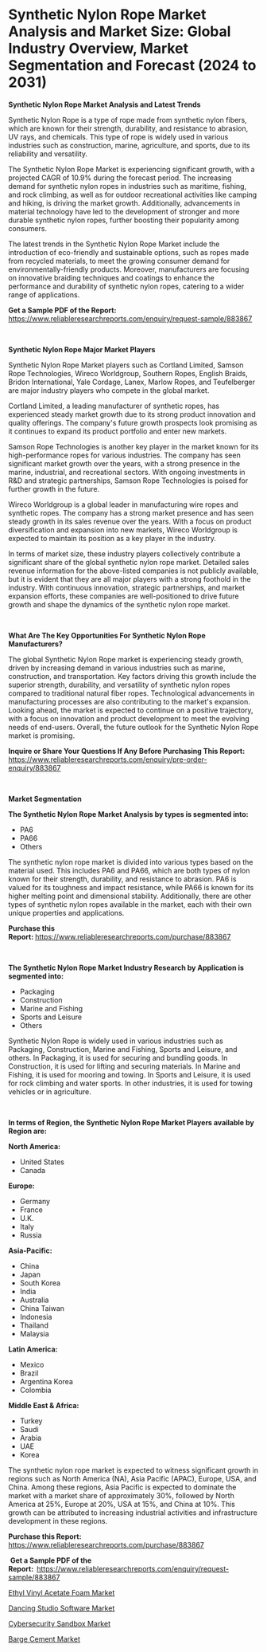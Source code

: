 <p><h1>Synthetic Nylon Rope Market Analysis and Market Size: Global Industry Overview, Market Segmentation and Forecast (2024 to 2031)</h1></p><p><strong>Synthetic Nylon Rope Market Analysis and Latest Trends</strong></p>
<p><p>Synthetic Nylon Rope is a type of rope made from synthetic nylon fibers, which are known for their strength, durability, and resistance to abrasion, UV rays, and chemicals. This type of rope is widely used in various industries such as construction, marine, agriculture, and sports, due to its reliability and versatility.</p><p>The Synthetic Nylon Rope Market is experiencing significant growth, with a projected CAGR of 10.9% during the forecast period. The increasing demand for synthetic nylon ropes in industries such as maritime, fishing, and rock climbing, as well as for outdoor recreational activities like camping and hiking, is driving the market growth. Additionally, advancements in material technology have led to the development of stronger and more durable synthetic nylon ropes, further boosting their popularity among consumers.</p><p>The latest trends in the Synthetic Nylon Rope Market include the introduction of eco-friendly and sustainable options, such as ropes made from recycled materials, to meet the growing consumer demand for environmentally-friendly products. Moreover, manufacturers are focusing on innovative braiding techniques and coatings to enhance the performance and durability of synthetic nylon ropes, catering to a wider range of applications.</p></p>
<p><strong>Get a Sample PDF of the Report:&nbsp;</strong> <a href="https://www.reliableresearchreports.com/enquiry/request-sample/883867">https://www.reliableresearchreports.com/enquiry/request-sample/883867</a></p>
<p>&nbsp;</p>
<p><strong>Synthetic Nylon Rope Major Market Players</strong></p>
<p><p>Synthetic Nylon Rope Market players such as Cortland Limited, Samson Rope Technologies, Wireco Worldgroup, Southern Ropes, English Braids, Bridon International, Yale Cordage, Lanex, Marlow Ropes, and Teufelberger are major industry players who compete in the global market.</p><p>Cortland Limited, a leading manufacturer of synthetic ropes, has experienced steady market growth due to its strong product innovation and quality offerings. The company's future growth prospects look promising as it continues to expand its product portfolio and enter new markets.</p><p>Samson Rope Technologies is another key player in the market known for its high-performance ropes for various industries. The company has seen significant market growth over the years, with a strong presence in the marine, industrial, and recreational sectors. With ongoing investments in R&D and strategic partnerships, Samson Rope Technologies is poised for further growth in the future.</p><p>Wireco Worldgroup is a global leader in manufacturing wire ropes and synthetic ropes. The company has a strong market presence and has seen steady growth in its sales revenue over the years. With a focus on product diversification and expansion into new markets, Wireco Worldgroup is expected to maintain its position as a key player in the industry.</p><p>In terms of market size, these industry players collectively contribute a significant share of the global synthetic nylon rope market. Detailed sales revenue information for the above-listed companies is not publicly available, but it is evident that they are all major players with a strong foothold in the industry. With continuous innovation, strategic partnerships, and market expansion efforts, these companies are well-positioned to drive future growth and shape the dynamics of the synthetic nylon rope market.</p></p>
<p>&nbsp;</p>
<p><strong>What Are The Key Opportunities For Synthetic Nylon Rope Manufacturers?</strong></p>
<p><p>The global Synthetic Nylon Rope market is experiencing steady growth, driven by increasing demand in various industries such as marine, construction, and transportation. Key factors driving this growth include the superior strength, durability, and versatility of synthetic nylon ropes compared to traditional natural fiber ropes. Technological advancements in manufacturing processes are also contributing to the market's expansion. Looking ahead, the market is expected to continue on a positive trajectory, with a focus on innovation and product development to meet the evolving needs of end-users. Overall, the future outlook for the Synthetic Nylon Rope market is promising.</p></p>
<p><strong>Inquire or Share Your Questions If Any Before Purchasing This Report:</strong> <a href="https://www.reliableresearchreports.com/enquiry/pre-order-enquiry/883867">https://www.reliableresearchreports.com/enquiry/pre-order-enquiry/883867</a></p>
<p>&nbsp;</p>
<p><strong>Market Segmentation</strong></p>
<p><strong>The Synthetic Nylon Rope Market Analysis by types is segmented into:</strong></p>
<p><ul><li>PA6</li><li>PA66</li><li>Others</li></ul></p>
<p><p>The synthetic nylon rope market is divided into various types based on the material used. This includes PA6 and PA66, which are both types of nylon known for their strength, durability, and resistance to abrasion. PA6 is valued for its toughness and impact resistance, while PA66 is known for its higher melting point and dimensional stability. Additionally, there are other types of synthetic nylon ropes available in the market, each with their own unique properties and applications.</p></p>
<p><strong>Purchase this Report:&nbsp;</strong><a href="https://www.reliableresearchreports.com/purchase/883867">https://www.reliableresearchreports.com/purchase/883867</a></p>
<p>&nbsp;</p>
<p><strong>The Synthetic Nylon Rope Market Industry Research by Application is segmented into:</strong></p>
<p><ul><li>Packaging</li><li>Construction</li><li>Marine and Fishing</li><li>Sports and Leisure</li><li>Others</li></ul></p>
<p><p>Synthetic Nylon Rope is widely used in various industries such as Packaging, Construction, Marine and Fishing, Sports and Leisure, and others. In Packaging, it is used for securing and bundling goods. In Construction, it is used for lifting and securing materials. In Marine and Fishing, it is used for mooring and towing. In Sports and Leisure, it is used for rock climbing and water sports. In other industries, it is used for towing vehicles or in agriculture.</p></p>
<p>&nbsp;</p>
<p><strong>In terms of Region, the Synthetic Nylon Rope Market Players available by Region are:</strong></p>
<p>
    <p> <strong> North America: </strong>
        <ul>
            <li>United States</li>
            <li>Canada</li>
        </ul>
        </p> 
    <p> <strong> Europe: </strong>
        <ul>
            <li>Germany</li>
            <li>France</li>
            <li>U.K.</li>
            <li>Italy</li>
            <li>Russia</li>
        </ul>
        </p> 
    <p> <strong> Asia-Pacific: </strong>
        <ul>
            <li>China</li>
            <li>Japan</li>
            <li>South Korea</li>
            <li>India</li>
            <li>Australia</li>
            <li>China Taiwan</li>
            <li>Indonesia</li>
            <li>Thailand</li>
            <li>Malaysia</li>
        </ul>
        </p> 
    <p> <strong> Latin America: </strong>
        <ul>
            <li>Mexico</li>
            <li>Brazil</li>
            <li>Argentina Korea</li>
            <li>Colombia</li>
        </ul>
        </p> 
    <p> <strong> Middle East & Africa: </strong>
        <ul>
            <li>Turkey</li>
            <li>Saudi</li>
            <li>Arabia</li>
            <li>UAE</li>
            <li>Korea</li>
        </ul>
    </p>
    </p>
<p><p>The synthetic nylon rope market is expected to witness significant growth in regions such as North America (NA), Asia Pacific (APAC), Europe, USA, and China. Among these regions, Asia Pacific is expected to dominate the market with a market share of approximately 30%, followed by North America at 25%, Europe at 20%, USA at 15%, and China at 10%. This growth can be attributed to increasing industrial activities and infrastructure development in these regions.</p></p>
<p><strong>Purchase this Report: </strong><a href="https://www.reliableresearchreports.com/purchase/883867">https://www.reliableresearchreports.com/purchase/883867</a></p>
<p>&nbsp;<strong>Get a Sample PDF of the Report:&nbsp;&nbsp;</strong><a href="https://www.reliableresearchreports.com/enquiry/request-sample/883867">https://www.reliableresearchreports.com/enquiry/request-sample/883867</a></p>
<p><strong></strong></p>
<p><p><a href="https://github.com/juniordelafrance/Market-Research-Report-List-2/blob/main/ethyl-vinyl-acetate-foam-market.md">Ethyl Vinyl Acetate Foam Market</a></p><p><a href="https://faithful-glue-af3.notion.site/Dancing-Studio-Software-Market-Offers-Provide-Insightful-Data-for-the-Time-Period-from-2024-to-2031--c9a8124abb904ed08ae57775af3789cb">Dancing Studio Software Market</a></p><p><a href="https://view.publitas.com/reportprime-1/cybersecurity-sandbox-market-size-focuses-on-market-dynamics-in-depth-analysis-and-future-projections-of-its-market-forecasted-for-period-from-2023-to-2030/">Cybersecurity Sandbox Market</a></p><p><a href="https://github.com/jaidynmorantestelletmjzya/Market-Research-Report-List-1/blob/main/barge-cement-market.md">Barge Cement Market</a></p></p>